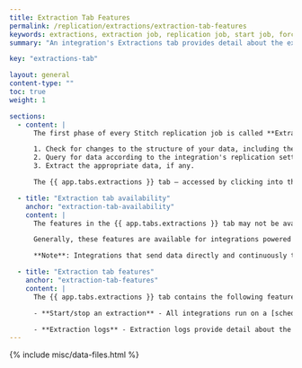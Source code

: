 ```yaml
---
title: Extraction Tab Features
permalink: /replication/extractions/extraction-tab-features
keywords: extractions, extraction job, replication job, start job, force start, tab
summary: "An integration's Extractions tab provides detail about the extraction portion of the replication process for a the integration. This includes detailed logs and on-demand job controls."

key: "extractions-tab"

layout: general
content-type: ""
toc: true
weight: 1

sections:
  - content: |
      The first phase of every Stitch replication job is called **Extraction**. During Extraction, Stitch completes the following: 

      1. Check for changes to the structure of your data, including the addition of new tables and columns.
      2. Query for data according to the integration's replication settings. This includes the [tables and fields you set to replicate]({{ link.replication.syncing | prepend: site.baseurl }}) and the [Replication Methods]({{ link.replication.rep-methods | prepend: site.baseurl }}) used by those tables.
      3. Extract the appropriate data, if any.

      The {{ app.tabs.extractions }} tab — accessed by clicking into the integration from the {{ app.page-names.dashboard }} — provides detail about the extraction portion of the replication process for a given integration.

  - title: "Extraction tab availability"
    anchor: "extraction-tab-availability"
    content: |
      The features in the {{ app.tabs.extractions }} tab may not be available for some integrations.

      Generally, these features are available for integrations powered by Singer taps. As integrations are converted to the Singer system, the features listed below will be made available.

      **Note**: Integrations that send data directly and continuously to Stitch will not have these features. This applies to Import API and webhook-based integrations.

  - title: "Extraction tab features"
    anchor: "extraction-tab-features"
    content: |
      The {{ app.tabs.extractions }} tab contains the following features:

      - **Start/stop an extraction** - All integrations run on a [schedule]({{ link.replication.rep-scheduling | prepend: site.baseurl }}) but you can also start and stop extractions on demand. This is useful for testing configuration changes or recovering from an error. Refer to the [Start and stop extraction jobs documentation]({{ link.replication.start-stop-extraction | prepend: site.baseurl }}) for more info.

      - **Extraction logs** - Extraction logs provide detail about the extraction portion of the replication process for an integration. Refer to the [Extraction logs documentation]({{ link.replication.extraction-logs | prepend: site.baseurl }}) for more info.
---
```

{% include misc/data-files.html %}